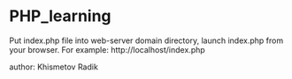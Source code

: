 # PHP_learning

Put index.php file into web-server domain directory, launch index.php from your browser.
For example: http://localhost/index.php


author: Khismetov Radik